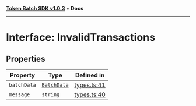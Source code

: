 [**Token Batch SDK v1.0.3**](../index.md) • **Docs**

***

# Interface: InvalidTransactions

## Properties

| Property | Type | Defined in |
| ------ | ------ | ------ |
| `batchData` | [`BatchData`](BatchData.md) | [types.ts:41](https://github.com/aditya172926/token_batch_sdk/blob/b7e1fa0d45583614fc51d6ec9f8fbab5c6647fcb/src/types.ts#L41) |
| `message` | `string` | [types.ts:40](https://github.com/aditya172926/token_batch_sdk/blob/b7e1fa0d45583614fc51d6ec9f8fbab5c6647fcb/src/types.ts#L40) |
